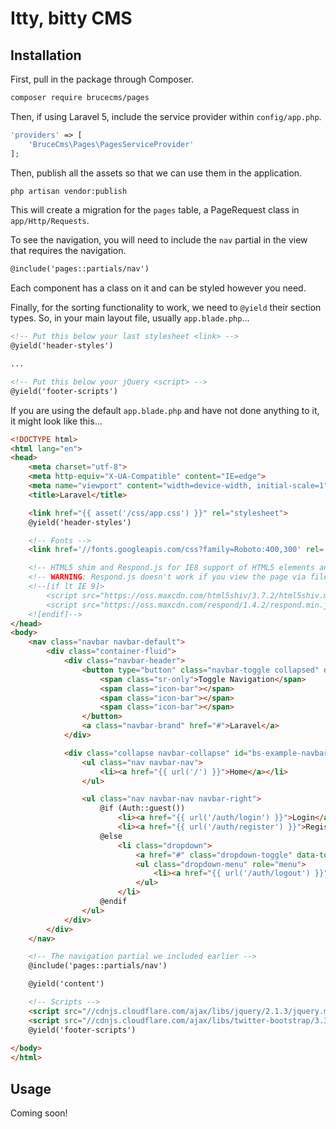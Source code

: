 # Itty, bitty CMS

## Installation

First, pull in the package through Composer.

```bash
composer require brucecms/pages
```

Then, if using Laravel 5, include the service provider within `config/app.php`.

```php
'providers' => [
    'BruceCms\Pages\PagesServiceProvider'
];
```

Then, publish all the assets so that we can use them in the application.

```bash
php artisan vendor:publish
```

This will create a migration for the `pages` table, a PageRequest class in `app/Http/Requests`.

To see the navigation, you will need to include the `nav` partial in the view that requires the navigation.

```html
@include('pages::partials/nav')
```

Each component has a class on it and can be styled however you need.

Finally, for the sorting functionality to work, we need to `@yield` their section types. So, in your main layout file, usually `app.blade.php`...

```html
<!-- Put this below your last stylesheet <link> --> 
@yield('header-styles')

...

<!-- Put this below your jQuery <script> -->
@yield('footer-scripts')
```

If you are using the default `app.blade.php` and have not done anything to it, it might look like this...

```html
<!DOCTYPE html>
<html lang="en">
<head>
    <meta charset="utf-8">
    <meta http-equiv="X-UA-Compatible" content="IE=edge">
    <meta name="viewport" content="width=device-width, initial-scale=1">
    <title>Laravel</title>

    <link href="{{ asset('/css/app.css') }}" rel="stylesheet">
    @yield('header-styles')

    <!-- Fonts -->
    <link href='//fonts.googleapis.com/css?family=Roboto:400,300' rel='stylesheet' type='text/css'>

    <!-- HTML5 shim and Respond.js for IE8 support of HTML5 elements and media queries -->
    <!-- WARNING: Respond.js doesn't work if you view the page via file:// -->
    <!--[if lt IE 9]>
        <script src="https://oss.maxcdn.com/html5shiv/3.7.2/html5shiv.min.js"></script>
        <script src="https://oss.maxcdn.com/respond/1.4.2/respond.min.js"></script>
    <![endif]-->
</head>
<body>
    <nav class="navbar navbar-default">
        <div class="container-fluid">
            <div class="navbar-header">
                <button type="button" class="navbar-toggle collapsed" data-toggle="collapse" data-target="#bs-example-navbar-collapse-1">
                    <span class="sr-only">Toggle Navigation</span>
                    <span class="icon-bar"></span>
                    <span class="icon-bar"></span>
                    <span class="icon-bar"></span>
                </button>
                <a class="navbar-brand" href="#">Laravel</a>
            </div>

            <div class="collapse navbar-collapse" id="bs-example-navbar-collapse-1">
                <ul class="nav navbar-nav">
                    <li><a href="{{ url('/') }}">Home</a></li>
                </ul>

                <ul class="nav navbar-nav navbar-right">
                    @if (Auth::guest())
                        <li><a href="{{ url('/auth/login') }}">Login</a></li>
                        <li><a href="{{ url('/auth/register') }}">Register</a></li>
                    @else
                        <li class="dropdown">
                            <a href="#" class="dropdown-toggle" data-toggle="dropdown" role="button" aria-expanded="false">{{ Auth::user()->name }} <span class="caret"></span></a>
                            <ul class="dropdown-menu" role="menu">
                                <li><a href="{{ url('/auth/logout') }}">Logout</a></li>
                            </ul>
                        </li>
                    @endif
                </ul>
            </div>
        </div>
    </nav>

    <!-- The navigation partial we included earlier -->
    @include('pages::partials/nav')

    @yield('content')

    <!-- Scripts -->
    <script src="//cdnjs.cloudflare.com/ajax/libs/jquery/2.1.3/jquery.min.js"></script>
    <script src="//cdnjs.cloudflare.com/ajax/libs/twitter-bootstrap/3.3.1/js/bootstrap.min.js"></script>
    @yield('footer-scripts')
    
</body>
</html>
```


## Usage

Coming soon!
